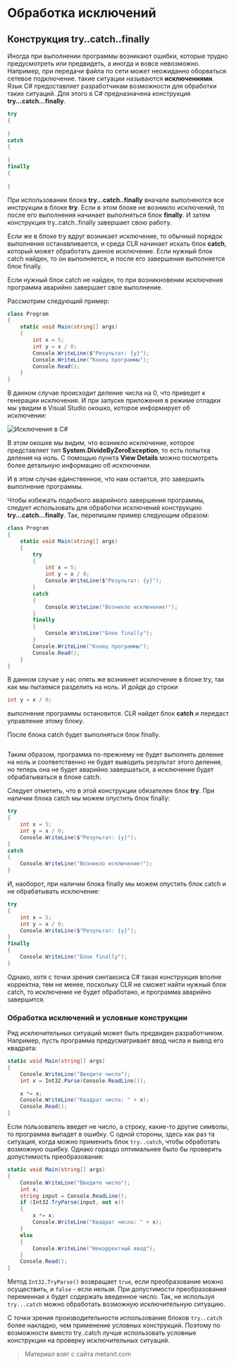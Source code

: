 # Обработка исключений

## Конструкция try..catch..finally

Иногда при выполнении программы возникают ошибки, которые трудно предусмотреть или предвидеть, а  иногда и вовсе невозможно. Например, при передачи файла по сети может неожиданно оборваться сетевое подключение. такие ситуации называются **исключениями**. Язык C# предоставляет разработчикам возможности для обработки таких ситуаций. Для этого в C# предназначена конструкция **try...catch...finally**.

```cs
try
{
    
}
catch
{
    
}
finally
{
    
}
```

При использовании блока **try...catch..finally** вначале выполняются все инструкции в блоке **try**. Если в этом блоке не возникло исключений, то после его выполнения начинает выполняться блок **finally**. И затем конструкция try..catch..finally завершает свою работу.

Если же в блоке try вдруг возникает исключение, то обычный порядок выполнения останавливается, и среда CLR начинает искать блок **catch**, который может обработать данное исключение. Если нужный блок catch найден, то он выполняется, и после его завершения выполняется блок finally.

Если нужный блок catch не найден, то при возникновении исключения программа аварийно завершает свое выполнение.

Рассмотрим следующий пример:

```cs
class Program
{
    static void Main(string[] args)
    {
        int x = 5;
        int y = x / 0;
        Console.WriteLine($"Результат: {y}");
        Console.WriteLine("Конец программы");
        Console.Read();
    }
}
```

В данном случае происходит деление числа на 0, что приведет к генерации исключения. И при запуске приложения в режиме отладки мы увидим в Visual Studio окошко, которое информирует об исключении:

![Исключения в C#](https://metanit.com/sharp/tutorial/./pics/2.10.png)

В этом окошке мы видим, что возникло исключение, которое представляет тип **System.DivideByZeroException**, то есть попытка деления на ноль. С помощью пункта **View Details** можно посмотреть более детальную информацию об исключении.

И в этом случае единственное, что нам остается, это завершить выполнение программы.

Чтобы избежать подобного аварийного завершения программы, следует использовать для обработки исключений конструкцию **try...catch...finally**. Так, перепишем пример следующим образом:

```cs
class Program
{
    static void Main(string[] args)
    {
        try
        {
            int x = 5;
            int y = x / 0;
            Console.WriteLine($"Результат: {y}");
        }
        catch
        {
            Console.WriteLine("Возникло исключение!");
        }
        finally
        {
            Console.WriteLine("Блок finally");
        }
        Console.WriteLine("Конец программы");
        Console.Read();
    }
}
```

В данном случае у нас опять же возникнет исключение в блоке try, так как мы пытаемся разделить на ноль. И дойдя до строки

```cs
int y = x / 0;
```

выполнение программы остановится. CLR найдет блок **catch** и передаст управление этому блоку.

После блока catch будет выполняться блок finally.

```

```

Таким образом, программа по-прежнему не будет выполнять деление на ноль и соответственно не будет выводить результат этого деления, но теперь она не будет аварийно завершаться, а исключение будет обрабатываться в блоке catch.

Следует отметить, что в этой конструкции обязателен блок **try**. При наличии блока catch мы можем опустить блок finally:

```cs
try
{
    int x = 5;
    int y = x / 0;
    Console.WriteLine($"Результат: {y}");
}
catch
{
    Console.WriteLine("Возникло исключение!");
}
```

И, наоборот, при наличии блока finally мы можем опустить блок catch и не обрабатывать исключение:

```cs
try
{
    int x = 5;
    int y = x / 0;
    Console.WriteLine($"Результат: {y}");
}
finally
{
    Console.WriteLine("Блок finally");
}
```

Однако, хотя с точки зрения синтаксиса C# такая конструкция вполне корректна, тем не менее, поскольку CLR не сможет найти нужный блок catch, то исключение не будет обработано, и программа аварийно завершится.

### Обработка исключений и условные конструкции

Ряд исключительных ситуаций может быть предвиден разработчиком. Например, пусть программа предусматривает ввод числа и вывод его квадрата:

```cs
static void Main(string[] args)
{
    Console.WriteLine("Введите число");
    int x = Int32.Parse(Console.ReadLine());

    x *= x;
    Console.WriteLine("Квадрат числа: " + x);
    Console.Read();
}
```

Если пользователь введет не число, а строку, какие-то другие символы, то программа выпадет в ошибку. С одной стороны, здесь как раз та ситуация, когда можно применить блок `try..catch`, чтобы обработать возможную ошибку. Однако гораздо оптимальнее было бы проверить допустимость преобразования:

```cs
static void Main(string[] args)
{
    Console.WriteLine("Введите число");
    int x;
    string input = Console.ReadLine();
    if (Int32.TryParse(input, out x))
    {
        x *= x;
        Console.WriteLine("Квадрат числа: " + x);
    }
    else
    {
        Console.WriteLine("Некорректный ввод");
    }
    Console.Read();
}
```

Метод `Int32.TryParse()` возвращает `true`, если преобразование можно осуществить, и `false` - если нельзя. При допустимости преобразования переменная x будет содержать введенное число. Так, не используя `try...catch` можно обработать возможную исключительную ситуацию.

С точки зрения производительности использование блоков `try..catch` более накладно, чем применение условных конструкций. Поэтому по возможности вместо try..catch лучше использовать условные конструкции на проверку исключительных ситуаций.


> Материал взят с сайта metanit.com